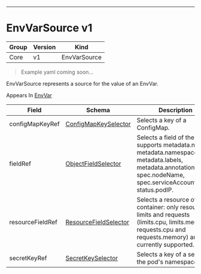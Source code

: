 

-----------
# EnvVarSource v1

Group        | Version     | Kind
------------ | ---------- | -----------
Core | v1 | EnvVarSource







> Example yaml coming soon...


EnvVarSource represents a source for the value of an EnvVar.

<aside class="notice">
Appears In <a href="#envvar-v1">EnvVar</a> </aside>

Field        | Schema     | Description
------------ | ---------- | -----------
configMapKeyRef | [ConfigMapKeySelector](#configmapkeyselector-v1) | Selects a key of a ConfigMap.
fieldRef | [ObjectFieldSelector](#objectfieldselector-v1) | Selects a field of the pod: supports metadata.name, metadata.namespace, metadata.labels, metadata.annotations, spec.nodeName, spec.serviceAccountName, status.podIP.
resourceFieldRef | [ResourceFieldSelector](#resourcefieldselector-v1) | Selects a resource of the container: only resources limits and requests (limits.cpu, limits.memory, requests.cpu and requests.memory) are currently supported.
secretKeyRef | [SecretKeySelector](#secretkeyselector-v1) | Selects a key of a secret in the pod's namespace






